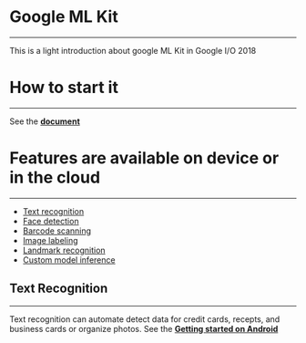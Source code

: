 # Google ML Kit
---------------
This is a light introduction about google ML Kit in Google I/O 2018

# How to start it
-----------------
See the <a href="https://firebase.google.com/docs/ml-kit/"><b>document</b></a>

# Features are available on device or in the cloud
--------------------------------------------------
  <ul>
  <a href="https://firebase.google.com/docs/ml-kit/recognize-text"><li>Text recognition</li></a>		
  <a href="https://firebase.google.com/docs/ml-kit/detect-faces"><li>Face detection</li></a>
  <a href="https://firebase.google.com/docs/ml-kit/read-barcodes"> <li>Barcode scanning</li></a>		
  <a href="https://firebase.google.com/docs/ml-kit/label-images"><li>Image labeling</li></a>		
  <a href="https://firebase.google.com/docs/ml-kit/recognize-landmarks"><li>Landmark recognition</li></a>		
  <a href="https://firebase.google.com/docs/ml-kit/use-custom-models"><li>Custom model inference</li></a>
  </ul>

## Text Recognition
-----------------
Text recognition can automate detect data for credit cards, recepts, and business cards or organize photos.
See the <a href="https://firebase.google.com/docs/ml-kit/android/recognize-text"><b>Getting started on Android</b></a>
